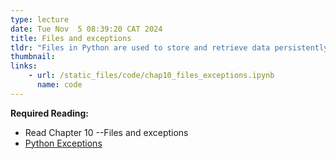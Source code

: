 ```yaml
---
type: lecture
date: Tue Nov  5 08:39:20 CAT 2024
title: Files and exceptions
tldr: "Files in Python are used to store and retrieve data persistently, while exceptions help handle errors gracefully. This combination ensures robust data handling and error management."
thumbnail: 
links: 
    - url: /static_files/code/chap10_files_exceptions.ipynb
      name: code
---
```

**Required Reading:**
- Read Chapter 10 --Files and exceptions
- [Python Exceptions](https://realpython.com/python-exceptions/)




